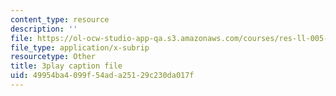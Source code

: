 ```yaml
---
content_type: resource
description: ''
file: https://ol-ocw-studio-app-qa.s3.amazonaws.com/courses/res-ll-005-mathematics-of-big-data-and-machine-learning-january-iap-2020/49954ba4099f54ada25129c230da017f_iCAZLl6nq4c.vtt
file_type: application/x-subrip
resourcetype: Other
title: 3play caption file
uid: 49954ba4-099f-54ad-a251-29c230da017f
---
```


